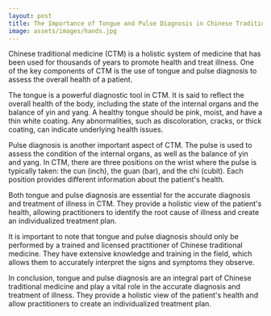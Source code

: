 ```yaml
---
layout: post
title: The Importance of Tongue and Pulse Diagnosis in Chinese Traditional Medicine
image: assets/images/hands.jpg
---
```


Chinese traditional medicine (CTM) is a holistic system of medicine that has been used for thousands of years to promote health and treat illness. One of the key components of CTM is the use of tongue and pulse diagnosis to assess the overall health of a patient.

The tongue is a powerful diagnostic tool in CTM. It is said to reflect the overall health of the body, including the state of the internal organs and the balance of yin and yang. A healthy tongue should be pink, moist, and have a thin white coating. Any abnormalities, such as discoloration, cracks, or thick coating, can indicate underlying health issues.

Pulse diagnosis is another important aspect of CTM. The pulse is used to assess the condition of the internal organs, as well as the balance of yin and yang. In CTM, there are three positions on the wrist where the pulse is typically taken: the cun (inch), the guan (bar), and the chi (cubit). Each position provides different information about the patient's health.

Both tongue and pulse diagnosis are essential for the accurate diagnosis and treatment of illness in CTM. They provide a holistic view of the patient's health, allowing practitioners to identify the root cause of illness and create an individualized treatment plan.

It is important to note that tongue and pulse diagnosis should only be performed by a trained and licensed practitioner of Chinese traditional medicine. They have extensive knowledge and training in the field, which allows them to accurately interpret the signs and symptoms they observe.

In conclusion, tongue and pulse diagnosis are an integral part of Chinese traditional medicine and play a vital role in the accurate diagnosis and treatment of illness. They provide a holistic view of the patient's health and allow practitioners to create an individualized treatment plan.
